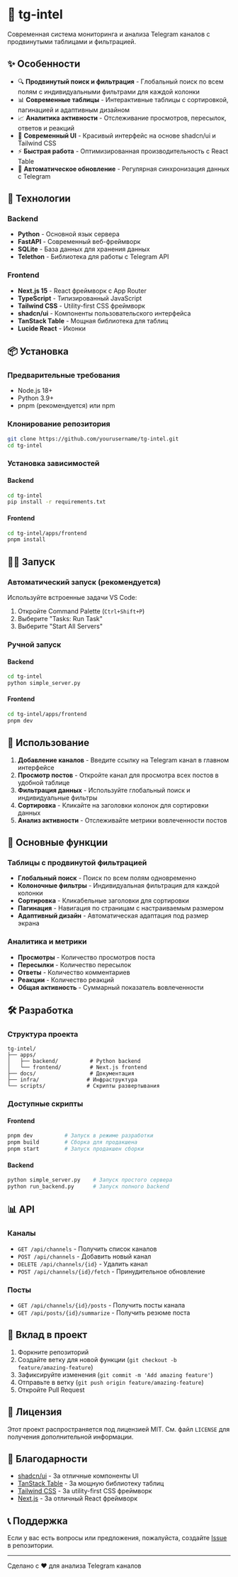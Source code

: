 # 📱 tg-intel

Современная система мониторинга и анализа Telegram каналов с продвинутыми таблицами и фильтрацией.

## ✨ Особенности

- 🔍 **Продвинутый поиск и фильтрация** - Глобальный поиск по всем полям с индивидуальными фильтрами для каждой колонки
- 📊 **Современные таблицы** - Интерактивные таблицы с сортировкой, пагинацией и адаптивным дизайном
- 📈 **Аналитика активности** - Отслеживание просмотров, пересылок, ответов и реакций
- 🎨 **Современный UI** - Красивый интерфейс на основе shadcn/ui и Tailwind CSS
- ⚡ **Быстрая работа** - Оптимизированная производительность с React Table
- 🔄 **Автоматическое обновление** - Регулярная синхронизация данных с Telegram

## 🚀 Технологии

### Backend
- **Python** - Основной язык сервера
- **FastAPI** - Современный веб-фреймворк
- **SQLite** - База данных для хранения данных
- **Telethon** - Библиотека для работы с Telegram API

### Frontend
- **Next.js 15** - React фреймворк с App Router
- **TypeScript** - Типизированный JavaScript
- **Tailwind CSS** - Utility-first CSS фреймворк
- **shadcn/ui** - Компоненты пользовательского интерфейса
- **TanStack Table** - Мощная библиотека для таблиц
- **Lucide React** - Иконки

## 📦 Установка

### Предварительные требования
- Node.js 18+ 
- Python 3.9+
- pnpm (рекомендуется) или npm

### Клонирование репозитория
```bash
git clone https://github.com/yourusername/tg-intel.git
cd tg-intel
```

### Установка зависимостей

#### Backend
```bash
cd tg-intel
pip install -r requirements.txt
```

#### Frontend
```bash
cd tg-intel/apps/frontend
pnpm install
```

## 🏃‍♂️ Запуск

### Автоматический запуск (рекомендуется)
Используйте встроенные задачи VS Code:
1. Откройте Command Palette (`Ctrl+Shift+P`)
2. Выберите "Tasks: Run Task"
3. Выберите "Start All Servers"

### Ручной запуск

#### Backend
```bash
cd tg-intel
python simple_server.py
```

#### Frontend
```bash
cd tg-intel/apps/frontend
pnpm dev
```

## 📱 Использование

1. **Добавление каналов** - Введите ссылку на Telegram канал в главном интерфейсе
2. **Просмотр постов** - Откройте канал для просмотра всех постов в удобной таблице
3. **Фильтрация данных** - Используйте глобальный поиск и индивидуальные фильтры
4. **Сортировка** - Кликайте на заголовки колонок для сортировки данных
5. **Анализ активности** - Отслеживайте метрики вовлеченности постов

## 🎯 Основные функции

### Таблицы с продвинутой фильтрацией
- **Глобальный поиск** - Поиск по всем полям одновременно
- **Колоночные фильтры** - Индивидуальная фильтрация для каждой колонки
- **Сортировка** - Кликабельные заголовки для сортировки
- **Пагинация** - Навигация по страницам с настраиваемым размером
- **Адаптивный дизайн** - Автоматическая адаптация под размер экрана

### Аналитика и метрики
- **Просмотры** - Количество просмотров поста
- **Пересылки** - Количество пересылок
- **Ответы** - Количество комментариев
- **Реакции** - Количество реакций
- **Общая активность** - Суммарный показатель вовлеченности

## 🛠️ Разработка

### Структура проекта
```
tg-intel/
├── apps/
│   ├── backend/          # Python backend
│   └── frontend/         # Next.js frontend
├── docs/                 # Документация
├── infra/               # Инфраструктура
└── scripts/             # Скрипты развертывания
```

### Доступные скрипты

#### Frontend
```bash
pnpm dev          # Запуск в режиме разработки
pnpm build        # Сборка для продакшена
pnpm start        # Запуск продакшен сборки
```

#### Backend
```bash
python simple_server.py    # Запуск простого сервера
python run_backend.py      # Запуск полного backend
```

## 📊 API

### Каналы
- `GET /api/channels` - Получить список каналов
- `POST /api/channels` - Добавить новый канал
- `DELETE /api/channels/{id}` - Удалить канал
- `POST /api/channels/{id}/fetch` - Принудительное обновление

### Посты
- `GET /api/channels/{id}/posts` - Получить посты канала
- `GET /api/posts/{id}/summarize` - Получить резюме поста

## 🤝 Вклад в проект

1. Форкните репозиторий
2. Создайте ветку для новой функции (`git checkout -b feature/amazing-feature`)
3. Зафиксируйте изменения (`git commit -m 'Add amazing feature'`)
4. Отправьте в ветку (`git push origin feature/amazing-feature`)
5. Откройте Pull Request

## 📝 Лицензия

Этот проект распространяется под лицензией MIT. См. файл `LICENSE` для получения дополнительной информации.

## 🙏 Благодарности

- [shadcn/ui](https://ui.shadcn.com/) - За отличные компоненты UI
- [TanStack Table](https://tanstack.com/table) - За мощную библиотеку таблиц
- [Tailwind CSS](https://tailwindcss.com/) - За utility-first CSS фреймворк
- [Next.js](https://nextjs.org/) - За отличный React фреймворк

## 📞 Поддержка

Если у вас есть вопросы или предложения, пожалуйста, создайте [Issue](https://github.com/yourusername/tg-intel/issues) в репозитории.

---

Сделано с ❤️ для анализа Telegram каналов
